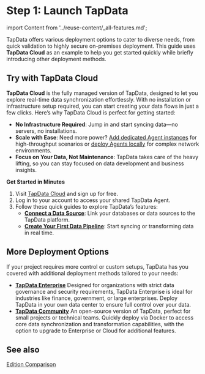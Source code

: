 # Step 1: Launch TapData

import Content from '../reuse-content/_all-features.md';

<Content />

TapData offers various deployment options to cater to diverse needs, from quick validation to highly secure on-premises deployment. This guide uses **TapData Cloud** as an example to help you get started quickly while briefly introducing other deployment methods.

## Try with TapData Cloud

**TapData Cloud** is the fully managed version of TapData, designed to let you explore real-time data synchronization effortlessly. With no installation or infrastructure setup required, you can start creating your data flows in just a few clicks. Here’s why TapData Cloud is perfect for getting started:

- **No Infrastructure Required**: Jump in and start syncing data—no servers, no installations.
- **Scale with Ease**: Need more power? [Add dedicated Agent instances](../billing/billing-overview.md) for high-throughput scenarios or [deploy Agents locally](../installation/install-tapdata-agent.md) for complex network environments.
- **Focus on Your Data, Not Maintenance**: TapData takes care of the heavy lifting, so you can stay focused on data development and business insights.

**Get Started in Minutes**

1. Visit [TapData Cloud](https://cloud.tapdata.io/console/v3/) and sign up for free.
2. Log in to your account to access your shared TapData Agent.
3. Follow these quick guides to explore TapData’s features:
   - **[Connect a Data Source](connect-data-source.md)**: Link your databases or data sources to the TapData platform.
   - **[Create Your First Data Pipeline](connect-data-source.md)**: Start syncing or transforming data in real time.

## More Deployment Options

If your project requires more control or custom setups, TapData has you covered with additional deployment methods tailored to your needs:

- **[TapData Enterprise](install-and-setup/install-enterprise-edition/README.md)**
   Designed for organizations with strict data governance and security requirements, TapData Enterprise is ideal for industries like finance, government, or large enterprises. Deploy TapData in your own data center to ensure full control over your data.
- **[TapData Community](install-and-setup/install-community-edition.md)**
   An open-source version of TapData, perfect for small projects or technical teams. Quickly deploy via Docker to access core data synchronization and transformation capabilities, with the option to upgrade to Enterprise or Cloud for additional features.

## See also

 [Edition Comparison](../introduction/compare-editions.md)